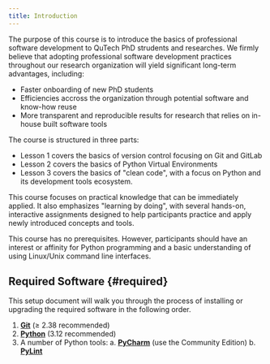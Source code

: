 ```yaml
---
title: Introduction
---
```


The purpose of this course is to introduce the basics of professional software development to 
QuTech PhD strudents and researches. We firmly believe that adopting professional software development 
practices throughout our research organization will yield significant long-term advantages, including:

- Faster onboarding of new PhD students
- Efficiencies accross the organization through potential software and know-how reuse
- More transparent and reproducible results for research that relies on in-house built software tools

The course is structured in three parts:

- Lesson 1 covers the basics of version control focusing on Git and GitLab
- Lesson 2 covers the basics of Python Virtual Environments
- Lesson 3 covers the basics of "clean code", with a focus on Python and its development tools ecosystem.

This course focuses on practical knowledge that can be immediately applied. It also emphasizes "learning by doing", 
with several hands-on, interactive assignments designed to help participants practice and apply newly introduced 
concepts and tools.

This course has no prerequisites. However, participants should have an interest or affinity for Python programming 
and a basic understanding of using Linux/Unix command line interfaces.

## Required Software {#required}

This setup document will walk you through the process of installing or upgrading
the required software in the following order.

1. **[Git]** (&ge; 2.38 recommended)
2. **[Python]** (3.12 recommended)
3. A number of Python tools:
   a. **[PyCharm]** (use the Community Edition)
   b. **[PyLint]**




[Git]: https://git-scm.com/
[Python]: https://www.python.org/
[PyCharm]: https://www.jetbrains.com/pycharm/
[PyLint]: https://pypi.org/project/pylint/

